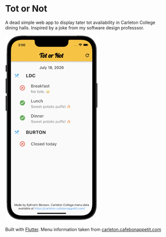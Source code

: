 # Tot or Not

A dead simple web app to display tater tot availability in Carleton College dining halls. Inspired by a joke from my software design professsor.

![Tot or Not Screenshot](screenshot_600.png)

Built with [Flutter](https://flutter.dev/).
Menu information taken from [carleton.cafebonappetit.com](https://carleton.cafebonappetit.com/)